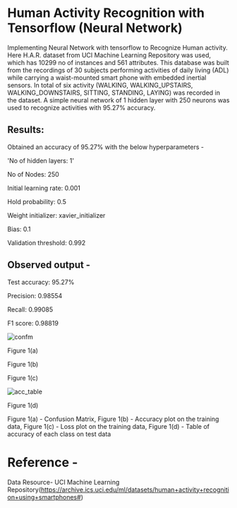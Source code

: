 # Human Activity Recognition with Tensorflow (Neural Network)

Implementing Neural Network with tensorflow to Recognize Human activity. Here H.A.R. dataset from UCI Machine Learning Repository was used, which has 10299 no of instances and 561 attributes. This database was built from the recordings of 30 subjects performing activities of daily living (ADL) while carrying a waist-mounted smart phone with embedded inertial sensors. In total of six activity (WALKING, WALKING_UPSTAIRS, WALKING_DOWNSTAIRS, SITTING, STANDING, LAYING) was recorded in the dataset. 
A simple neural network of 1 hidden layer with 250 neurons was used to recognize activities with 95.27% accuracy.

## Results:

Obtained an accuracy of 95.27% with the below hyperparameters - 

'No of hidden layers: 1'

No of Nodes: 250

Initial learning rate: 0.001

Hold probability: 0.5

Weight initializer: xavier_initializer

Bias: 0.1

Validation threshold: 0.992


## Observed output -

Test accuracy: 95.27%

Precision: 0.98554

Recall: 0.99085

F1 score: 0.98819

![confm](https://user-images.githubusercontent.com/22342888/43793938-8cd53bb6-9a9a-11e8-8810-30d8c9620532.png)
 
 Figure 1(a)
 

Figure 1(b)
 
Figure 1(c)
 
![acc_table](https://user-images.githubusercontent.com/22342888/43793671-e582a448-9a99-11e8-89b1-b44ddf628181.jpeg)

Figure 1(d)


Figure 1(a) - Confusion Matrix, Figure 1(b) - Accuracy plot on the training data, 
Figure 1(c) - Loss plot on the training data, Figure 1(d) - Table of accuracy of each class on test data




# Reference - 
Data Resource- 
UCI Machine Learning Repository(https://archive.ics.uci.edu/ml/datasets/human+activity+recognition+using+smartphones#)

